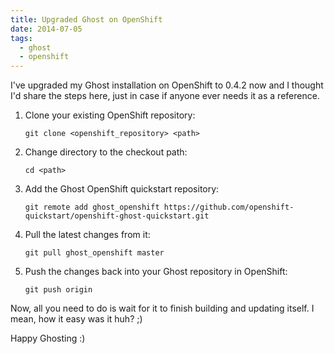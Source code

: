 ```yaml
---
title: Upgraded Ghost on OpenShift
date: 2014-07-05
tags:
  - ghost
  - openshift
---
```


I've upgraded my Ghost installation on OpenShift to 0.4.2 now and I thought I'd share the steps here, just in case if anyone ever needs it as a reference.

1. Clone your existing OpenShift repository:

    ```shell
    git clone <openshift_repository> <path>
    ```
1. Change directory to the checkout path:

    ```shell
    cd <path>
    ```
1. Add the Ghost OpenShift quickstart repository:

    ```shell
    git remote add ghost_openshift https://github.com/openshift-quickstart/openshift-ghost-quickstart.git
    ```
1. Pull the latest changes from it:

    ```shell
    git pull ghost_openshift master
    ```
1. Push the changes back into your Ghost repository in OpenShift:

    ```shell
    git push origin
    ```
Now, all you need to do is wait for it to finish building and updating itself. I mean, how it easy was it huh? ;)

Happy Ghosting :)
